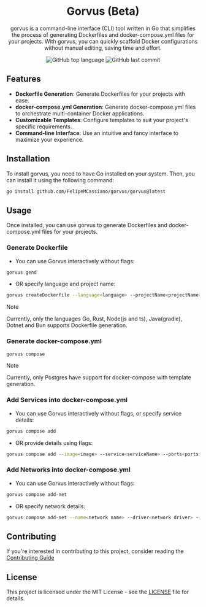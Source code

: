 <div align='center'>
  <h1>Gorvus (Beta)</h1>
  <p>gorvus is a command-line interface (CLI) tool written in Go that simplifies the process of generating Dockerfiles and docker-compose.yml files for your projects. With gorvus, you can quickly scaffold Docker configurations without manual editing, saving time and effort.</p>
  <img src='https://img.shields.io/github/languages/top/FelipeMCassiano/gorvus' alt='GitHub top language' />
  <img src='https://img.shields.io/github/last-commit/FelipeMCassiano/gorvus' alt='GitHub last commit' />
</div>

## Features

- **Dockerfile Generation**: Generate Dockerfiles for your projects with ease.
- **docker-compose.yml Generation**: Generate docker-compose.yml files to orchestrate multi-container Docker applications.
- **Customizable Templates**: Configure templates to suit your project's specific requirements.
- **Command-line Interface**: Use an intuitive and fancy interface to maximize your experience.

## Installation

To install gorvus, you need to have Go installed on your system. Then, you can install it using the following command:

```bash
go install github.com/FelipeMCassiano/gorvus/gorvus@latest
```

## Usage

Once installed, you can use gorvus to generate Dockerfiles and docker-compose.yml files for your projects.

### Generate Dockerfile
* You can use Gorvus interactively without flags:
```bash
gorvus gend
```
* OR specify language and project name:
```bash
gorvus createDockerfile --language<language> --projectName<projectName>
```

> [!NOTE]
> Currently, only the languages Go, Rust, Node(js and ts), Java(gradle), Dotnet and Bun supports Dockerfile generation.

### Generate docker-compose.yml
```bash
gorvus compose 
```

> [!NOTE]
> Currently, only Postgres have support for docker-compose with template generation.

### Add Services into docker-compose.yml
* You can use Gorvus interactively without flags, or specify service details:
```bash
gorvus compose add
```
* OR provide details using flags:
```bash
gorvus compose add --image<image> --service<serviceName> --ports<ports> --envs<environment> --networks<networkName> --hostname<hostname>
```
### Add Networks into docker-compose.yml
* You can use Gorvus interactively without flags:
```bash
gorvus compose add-net
```
* OR specify network details:
```bash
gorvus compose add-net --name<network name> --driver<network driver> --name-docker<reference this network when you're connecting containers>
```

## Contributing

If you're interested in contributing to this project, consider reading the [Contributing Guide](CONTRIBUTING.md)

## License

This project is licensed under the MIT License - see the [LICENSE](LICENSE) file for details.
